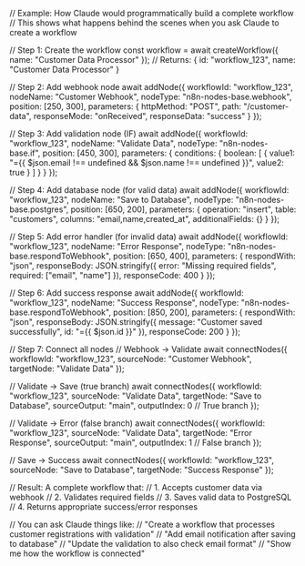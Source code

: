 // Example: How Claude would programmatically build a complete workflow
// This shows what happens behind the scenes when you ask Claude to create a workflow

// Step 1: Create the workflow
const workflow = await createWorkflow({
  name: "Customer Data Processor"
});
// Returns: { id: "workflow_123", name: "Customer Data Processor" }

// Step 2: Add webhook node
await addNode({
  workflowId: "workflow_123",
  nodeName: "Customer Webhook",
  nodeType: "n8n-nodes-base.webhook",
  position: [250, 300],
  parameters: {
    httpMethod: "POST",
    path: "/customer-data",
    responseMode: "onReceived",
    responseData: "success"
  }
});

// Step 3: Add validation node (IF)
await addNode({
  workflowId: "workflow_123",
  nodeName: "Validate Data",
  nodeType: "n8n-nodes-base.if",
  position: [450, 300],
  parameters: {
    conditions: {
      boolean: [
        {
          value1: "={{ $json.email !== undefined && $json.name !== undefined }}",
          value2: true
        }
      ]
    }
  }
});

// Step 4: Add database node (for valid data)
await addNode({
  workflowId: "workflow_123",
  nodeName: "Save to Database",
  nodeType: "n8n-nodes-base.postgres",
  position: [650, 200],
  parameters: {
    operation: "insert",
    table: "customers",
    columns: "email,name,created_at",
    additionalFields: {}
  }
});

// Step 5: Add error handler (for invalid data)
await addNode({
  workflowId: "workflow_123",
  nodeName: "Error Response",
  nodeType: "n8n-nodes-base.respondToWebhook",
  position: [650, 400],
  parameters: {
    respondWith: "json",
    responseBody: JSON.stringify({
      error: "Missing required fields",
      required: ["email", "name"]
    }),
    responseCode: 400
  }
});

// Step 6: Add success response
await addNode({
  workflowId: "workflow_123",
  nodeName: "Success Response",
  nodeType: "n8n-nodes-base.respondToWebhook",
  position: [850, 200],
  parameters: {
    respondWith: "json",
    responseBody: JSON.stringify({
      message: "Customer saved successfully",
      id: "={{ $json.id }}"
    }),
    responseCode: 200
  }
});

// Step 7: Connect all nodes
// Webhook -> Validate
await connectNodes({
  workflowId: "workflow_123",
  sourceNode: "Customer Webhook",
  targetNode: "Validate Data"
});

// Validate -> Save (true branch)
await connectNodes({
  workflowId: "workflow_123",
  sourceNode: "Validate Data",
  targetNode: "Save to Database",
  sourceOutput: "main",
  outputIndex: 0  // True branch
});

// Validate -> Error (false branch)
await connectNodes({
  workflowId: "workflow_123",
  sourceNode: "Validate Data",
  targetNode: "Error Response",
  sourceOutput: "main",
  outputIndex: 1  // False branch
});

// Save -> Success
await connectNodes({
  workflowId: "workflow_123",
  sourceNode: "Save to Database",
  targetNode: "Success Response"
});

// Result: A complete workflow that:
// 1. Accepts customer data via webhook
// 2. Validates required fields
// 3. Saves valid data to PostgreSQL
// 4. Returns appropriate success/error responses

// You can ask Claude things like:
// "Create a workflow that processes customer registrations with validation"
// "Add email notification after saving to database"
// "Update the validation to also check email format"
// "Show me how the workflow is connected"